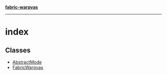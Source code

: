[**fabric-warpvas**](../README.md)

***

# index

## Classes

- [AbstractMode](classes/AbstractMode.md)
- [FabricWarpvas](classes/FabricWarpvas.md)
